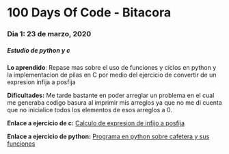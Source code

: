# 100 Days Of Code - Bitacora

### Dia 1: 23 de marzo, 2020
##### Estudio de python y c

**Lo aprendido**: Repase mas sobre el uso de funciones y ciclos en python y la implementacion de pilas en C por medio del ejercicio de convertir de un expresion infija a posfija

**Dificultades:** Me tarde bastante en poder arreglar un problema en el cual me generaba codigo basura al imprimir mis arreglos ya que no me di cuenta que no inicialice todos los elementos de esos arreglos a 0.

**Enlace a ejercicio de c:** [Calculo de expresion de infijo a posfija](https://onlinegdb.com/Sy35LWwI8)

**Enlace a ejercicio de python:** [Programa en python sobre cafetera y sus funciones](https://onlinegdb.com/rJrOwWv88)



